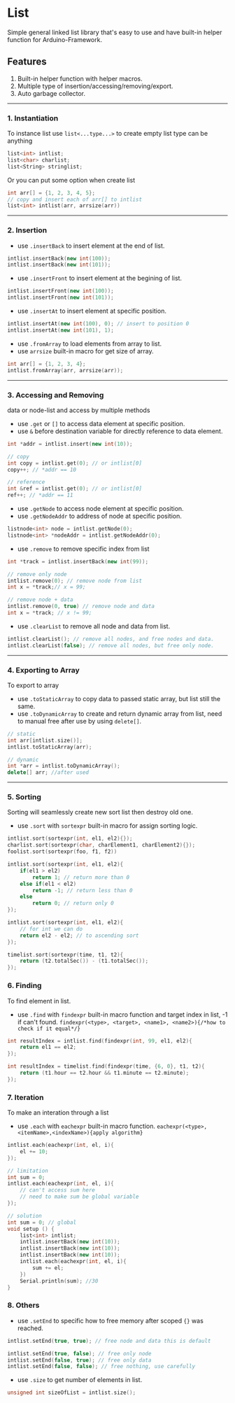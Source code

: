 # List

Simple general linked list library that's easy to use and have built-in helper function for Arduino-Framework.

## Features

1. Built-in helper function with helper macros.
2. Multiple type of insertion/accessing/removing/export.
3. Auto garbage collector.

---

### 1. Instantiation
To instance list use `list<...type...>` to create empty list type can be anything
```cpp
list<int> intlist;
list<char> charlist;
list<String> stringlist;
```
Or you can put some option when create list
```cpp
int arr[] = {1, 2, 3, 4, 5};
// copy and insert each of arr[] to intlist 
list<int> intlist(arr, arrsize(arr))
```
---
### 2. Insertion
- use `.insertBack` to insert element at the end of list.
```cpp
intlist.insertBack(new int(100));
intlist.insertBack(new int(101));
```
- use `.insertFront` to insert element at the begining of list.
```cpp
intlist.insertFront(new int(100));
intlist.insertFront(new int(101));
```
- use `.insertAt` to insert element at specific position.
```cpp
intlist.insertAt(new int(100), 0); // insert to position 0
intlist.insertAt(new int(101), 1);
```
- use `.fromArray` to load elements from array to list.
- use `arrsize` built-in macro for get size of array.
```cpp
int arr[] = {1, 2, 3, 4};
intlist.fromArray(arr, arrsize(arr));
```
---
### 3. Accessing and Removing
data or node-list and access by multiple methods
- use `.get` or `[]` to access data element at specific position.
- use `&` before destination variable for directly reference to data element.
```cpp
int *addr = intlist.insert(new int(10));

// copy
int copy = intlist.get(0); // or intlist[0]
copy++; // *addr == 10

// reference
int &ref = intlist.get(0); // or intlist[0]
ref++; // *addr == 11
```
- use `.getNode` to access node element at specific position.
- use `.getNodeAddr` to address of node at specific position.
```cpp
listnode<int> node = intlist.getNode(0);
listnode<int> *nodeAddr = intlist.getNodeAddr(0);
```
- use `.remove` to remove specific index from list
```cpp
int *track = intlist.insertBack(new int(99));

// remove only node
intlist.remove(0); // remove node from list
int x = *track;// x = 99;

// remove node + data
intlist.remove(0, true) // remove node and data
int x = *track; // x != 99;
```
- use `.clearList` to remove all node and data from list.
```cpp
intlist.clearList(); // remove all nodes, and free nodes and data.
intlist.clearList(false); // remove all nodes, but free only node.
```
---
### 4. Exporting to Array
To export to array
- use `.toStaticArray` to copy data to passed static array, but list still the same.
- use `.toDynamicArray` to create and return dynamic array from list, need to manual free after use by using `delete[]`.
```cpp
// static
int arr[intlist.size()];
intlist.toStaticArray(arr);

// dynamic
int *arr = intlist.toDynamicArray();
delete[] arr; //after used

```
---
### 5. Sorting
Sorting will seamlessly create new sort list then destroy old one.
- use `.sort` with `sortexpr` built-in macro for assign sorting logic.
```cpp
intlist.sort(sortexpr(int, el1, el2){});
charlist.sort(sortexpr(char, charElement1, charElement2){});
foolist.sort(sortexpr(foo, f1, f2))
```
```cpp
intlist.sort(sortexpr(int, el1, el2){
    if(el1 > el2)
        return 1; // return more than 0
    else if(el1 < el2)
        return -1; // return less than 0
    else 
        return 0; // return only 0
});

intlist.sort(sortexpr(int, el1, el2){
    // for int we can do
    return el2 - el2; // to ascending sort
});

timelist.sort(sortexpr(time, t1, t2){
    return (t2.totalSec()) - (t1.totalSec());
});
```

### 6. Finding
To find element in list.
- use `.find` with `findexpr` built-in macro function and target index in list, -1 if can't found.
`findexpr(<type>, <target>, <name1>, <name2>){/*how to check if it equal*/}`
```cpp
int resultIndex = intlist.find(findexpr(int, 99, el1, el2){
    return el1 == el2;
});

int resultIndex = timelist.find(findexpr(time, {6, 0}, t1, t2){
    return (t1.hour == t2.hour && t1.minute == t2.minute);
});
```

### 7. Iteration
To make an interation through a list
- use `.each` with `eachexpr` built-in macro function.
`
eachexpr(<type>,<itemName>,<indexName>){apply algorithm}
`
```cpp
intlist.each(eachexpr(int, el, i){
    el += 10;
});

// limitation
int sum = 0;
intlist.each(eachexpr(int, el, i){
    // can't access sum here
    // need to make sum be global variable
});

// solution
int sum = 0; // global
void setup () {
    list<int> intlist;
    intlist.insertBack(new int(10));
    intlist.insertBack(new int(10));
    intlist.insertBack(new int(10));
    intlist.each(eachexpr(int, el, i){
        sum += el;
    })
    Serial.println(sum); //30
}

```

### 8. Others
- use `.setEnd` to specific how to free memory after scoped `{}` was reached.
```cpp
intlist.setEnd(true, true); // free node and data this is default

intlist.setEnd(true, false); // free only node
intlist.setEnd(false, true); // free only data
intlist.setEnd(false, false); // free nothing, use carefully
```
- use `.size` to get number of elements in list.
```cpp
unsigned int sizeOfList = intlist.size();
```